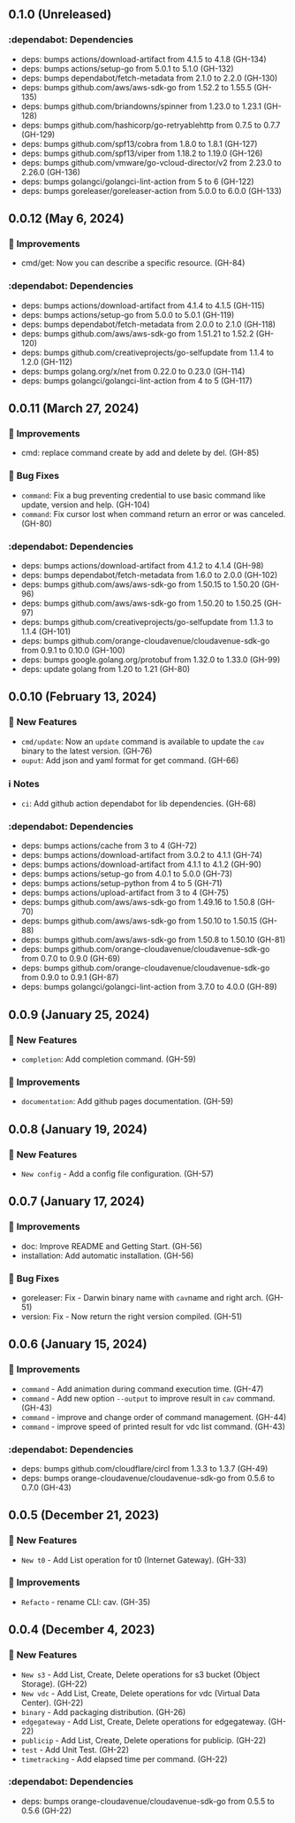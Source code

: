 ## 0.1.0 (Unreleased)

### :dependabot: **Dependencies**

* deps: bumps actions/download-artifact from 4.1.5 to 4.1.8 (GH-134)
* deps: bumps actions/setup-go from 5.0.1 to 5.1.0 (GH-132)
* deps: bumps dependabot/fetch-metadata from 2.1.0 to 2.2.0 (GH-130)
* deps: bumps github.com/aws/aws-sdk-go from 1.52.2 to 1.55.5 (GH-135)
* deps: bumps github.com/briandowns/spinner from 1.23.0 to 1.23.1 (GH-128)
* deps: bumps github.com/hashicorp/go-retryablehttp from 0.7.5 to 0.7.7 (GH-129)
* deps: bumps github.com/spf13/cobra from 1.8.0 to 1.8.1 (GH-127)
* deps: bumps github.com/spf13/viper from 1.18.2 to 1.19.0 (GH-126)
* deps: bumps github.com/vmware/go-vcloud-director/v2 from 2.23.0 to 2.26.0 (GH-136)
* deps: bumps golangci/golangci-lint-action from 5 to 6 (GH-122)
* deps: bumps goreleaser/goreleaser-action from 5.0.0 to 6.0.0 (GH-133)

## 0.0.12 (May  6, 2024)

### :tada: **Improvements**

* cmd/get: Now you can describe a specific resource. (GH-84)

### :dependabot: **Dependencies**

* deps: bumps actions/download-artifact from 4.1.4 to 4.1.5 (GH-115)
* deps: bumps actions/setup-go from 5.0.0 to 5.0.1 (GH-119)
* deps: bumps dependabot/fetch-metadata from 2.0.0 to 2.1.0 (GH-118)
* deps: bumps github.com/aws/aws-sdk-go from 1.51.21 to 1.52.2 (GH-120)
* deps: bumps github.com/creativeprojects/go-selfupdate from 1.1.4 to 1.2.0 (GH-112)
* deps: bumps golang.org/x/net from 0.22.0 to 0.23.0 (GH-114)
* deps: bumps golangci/golangci-lint-action from 4 to 5 (GH-117)

## 0.0.11 (March 27, 2024)

### :tada: **Improvements**

* cmd: replace command create by add and delete by del. (GH-85)

### :bug: **Bug Fixes**

* `command`: Fix a bug preventing credential to use basic command like update, version and help. (GH-104)
* `command`: Fix cursor lost when command return an error or was canceled. (GH-80)

### :dependabot: **Dependencies**

* deps: bumps actions/download-artifact from 4.1.2 to 4.1.4 (GH-98)
* deps: bumps dependabot/fetch-metadata from 1.6.0 to 2.0.0 (GH-102)
* deps: bumps github.com/aws/aws-sdk-go from 1.50.15 to 1.50.20 (GH-96)
* deps: bumps github.com/aws/aws-sdk-go from 1.50.20 to 1.50.25 (GH-97)
* deps: bumps github.com/creativeprojects/go-selfupdate from 1.1.3 to 1.1.4 (GH-101)
* deps: bumps github.com/orange-cloudavenue/cloudavenue-sdk-go from 0.9.1 to 0.10.0 (GH-100)
* deps: bumps google.golang.org/protobuf from 1.32.0 to 1.33.0 (GH-99)
* deps: update golang from 1.20 to 1.21 (GH-80)

## 0.0.10 (February 13, 2024)

### :rocket: **New Features**

* `cmd/update`: Now an `update` command is available to update the `cav` binary to the latest version. (GH-76)
* `ouput`: Add json and yaml format for get command. (GH-66)
### :information_source: **Notes**

* `ci`: Add github action dependabot for lib dependencies. (GH-68)

### :dependabot: **Dependencies**

* deps: bumps actions/cache from 3 to 4 (GH-72)
* deps: bumps actions/download-artifact from 3.0.2 to 4.1.1 (GH-74)
* deps: bumps actions/download-artifact from 4.1.1 to 4.1.2 (GH-90)
* deps: bumps actions/setup-go from 4.0.1 to 5.0.0 (GH-73)
* deps: bumps actions/setup-python from 4 to 5 (GH-71)
* deps: bumps actions/upload-artifact from 3 to 4 (GH-75)
* deps: bumps github.com/aws/aws-sdk-go from 1.49.16 to 1.50.8 (GH-70)
* deps: bumps github.com/aws/aws-sdk-go from 1.50.10 to 1.50.15 (GH-88)
* deps: bumps github.com/aws/aws-sdk-go from 1.50.8 to 1.50.10 (GH-81)
* deps: bumps github.com/orange-cloudavenue/cloudavenue-sdk-go from 0.7.0 to 0.9.0 (GH-69)
* deps: bumps github.com/orange-cloudavenue/cloudavenue-sdk-go from 0.9.0 to 0.9.1 (GH-87)
* deps: bumps golangci/golangci-lint-action from 3.7.0 to 4.0.0 (GH-89)

## 0.0.9 (January 25, 2024)

### :rocket: **New Features**

* `completion`: Add completion command. (GH-59)

### :tada: **Improvements**

* `documentation`: Add github pages documentation. (GH-59)

## 0.0.8 (January 19, 2024)

### :rocket: **New Features**

* `New config` -  Add a config file configuration. (GH-57)


## 0.0.7 (January 17, 2024)

### :tada: **Improvements**

* doc: Improve README and Getting Start. (GH-56)
* installation: Add automatic installation. (GH-56)

### :bug: **Bug Fixes**

* goreleaser: Fix - Darwin binary name with `cav`name and right arch. (GH-51)
* version: Fix - Now return the right version compiled. (GH-51)

## 0.0.6 (January 15, 2024)

### :tada: **Improvements**

* `command` - Add animation during command execution time. (GH-47)
* `command` - Add new option `--output` to improve result in `cav` command. (GH-43)
* `command` - improve and change order of command management. (GH-44)
* `command` - improve speed of printed result for vdc list command. (GH-43)

### :dependabot: **Dependencies**

* deps: bumps github.com/cloudflare/circl from 1.3.3 to 1.3.7 (GH-49)
* deps: bumps orange-cloudavenue/cloudavenue-sdk-go from 0.5.6 to 0.7.0 (GH-43)

## 0.0.5 (December  21, 2023)

### :rocket: **New Features**

* `New t0` - Add List operation for t0 (Internet Gateway). (GH-33)

### :tada: **Improvements**

* `Refacto` - rename CLI: cav. (GH-35)

## 0.0.4 (December  4, 2023)

### :rocket: **New Features**

* `New s3` - Add List, Create, Delete operations for s3 bucket (Object Storage). (GH-22)
* `New vdc` - Add List, Create, Delete operations for vdc (Virtual Data Center). (GH-22)
* `binary` - Add packaging distribution. (GH-26)
* `edgegateway` - Add List, Create, Delete operations for edgegateway. (GH-22)
* `publicip` - Add List, Create, Delete operations for publicip. (GH-22)
* `test` - Add Unit Test. (GH-22)
* `timetracking` - Add elapsed time per command. (GH-22)

### :dependabot: **Dependencies**

* deps: bumps orange-cloudavenue/cloudavenue-sdk-go from 0.5.5 to 0.5.6 (GH-22)

